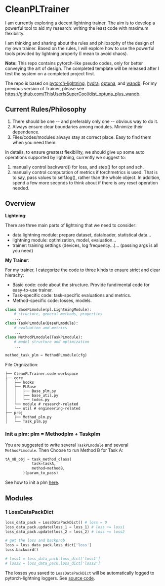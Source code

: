 # CleanPLTrainer 

I am currently exploring a decent lightning trainer. The aim is to develop a powerful tool to aid my research: writing the least code with maximum flexibility. 

I am thinking and sharing about the rules and philosophy of the design of my own trainer. Based on the rules, I will explore how to use the powerful tools provided by lightning properly (I mean to avoid chaos).

**Note:** This repo contains pytorch-like pseudo codes, only for better conveying the art of design. The completed template will be released after I test the system on a completed project first.

The repo is based on [pytorch-lightning](https://lightning.ai/), [hydra](https://hydra.cc/), [optuna](https://optuna.org/), and [wandb](https://wandb.ai/site). For my previous version of Trainer, please see https://github.com/ThisUserIsSuperCool/dist_optuna_plus_wandb.

## Current Rules/Philosophy
1. There should be one -- and preferably only one -- obvious way to do it.
2. Always ensure clear boundaries among modules. Minimize their dependence.
3. Files/codes/modules always stay at correct place. Easy to find them when you need them.

In details, to ensure greatest flexibility, we should give up some auto operations supported by lightning, currently we suggest to:
1. manually control backward() for loss, and step() for opt and sch.
2. manually control computation of metrics if torchmetrics is used. That is to say, pass values to self.log(), rather than the whole object. In addition, spend a few more seconds to think about if there is any reset operation needed.

## Overview

**Lightning**: 

There are three main parts of lightning that we need to consider:
- data lightning module: prepare dataset, dataloader, statistical data...
- lightning module: optimization, model, evaluation...
- trainer: training settings (devices, log frequency...)... (passing args is all you need)

**My Trainer**:

For my trainer, I categorize the code to three kinds to ensure strict and clear hierachy:
- Basic code: code about the structure. Provide fundimental code for easy-to-use trainer.
- Task-specific code: task-specific evaluations and metrics.
- Method-specific code: losses, models.

```python
class BasePLmodule(pl.LightningModule):
	# structure, general methods, properties
	...
class TaskPLmodule(BasePLmodule):
	# evaluation and metrics
	...
class MethodPLmodule(TaskPLmodule):
	# model structure and optimization
	...

method_task_plm = MethodPLmodule(cfg)
```
File Orgnization:
```
├── CleanPLTrainer.code-workspace
├── core
│   ├── hooks
│   ├── PLBase
│   │   ├── Base_plm.py
│   │   ├── base_util.py
│   │   └── todos.py
│   └── module # research-related
│   └── util # engineering-related
├── proj
│   ├── Method_plm.py
│   └── Task_plm.py
```
### Init a plm: plm = Methodplm + Taskplm

You are suggested to write several `TaskPLmodule` and several `MethodPLmodule`. Then Choose to run Method B for Task A:
```python
tA_mB_obj = task_method_class(
			task=taskA,
			method=methodB,
		)(param_to_pass)
```

See how to init a plm [here](https://github.com/ThisUserIsSuperCool/CleanPLTrainer/blob/main/plm_init.py).
## Modules
### 1 LossDataPackDict
```python
loss_data_pack = LossDataPackDict() # loss = 0
loss_data_pack.update(loss_1 = loss_1) # loss += loss1
loss_data_pack.update(loss_2 = loss_2) # loss += loss2

# get the loss and backprob
loss = loss_data_pack.loss_dict['loss']
loss.backward()

# loss1 = loss_data_pack.loss_dict['loss1']
# loss2 = loss_data_pack.loss_dict['loss2']
```
The losses you saved to `LossDataPackDict` will be automatically logged to pytorch-lightning loggers. See [source code](https://github.com/ThisUserIsSuperCool/CleanPLTrainer/blob/main/loss_wrapper.py).
